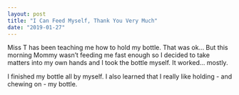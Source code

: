 ```yaml
---
layout: post
title: "I Can Feed Myself, Thank You Very Much"
date: "2019-01-27"
---
```


Miss T has been teaching me how to hold my bottle. That was ok... But this morning Mommy wasn’t feeding me fast enough so I decided to take matters into my own hands and I took the bottle myself. It worked... mostly.

I finished my bottle all by myself. I also learned that I really like holding - and chewing on - my bottle. 

